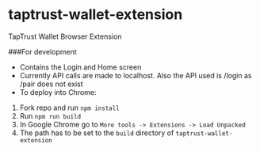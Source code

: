 # taptrust-wallet-extension
TapTrust Wallet Browser Extension 

###For development

* Contains the Login and Home screen
* Currently API calls are made to localhost. Also the API used is /login as /pair does not exist
* To deploy into Chrome:

1. Fork repo and run `npm install`
2. Run `npm run build`
3. In Google Chrome go to `More tools -> Extensions -> Load Unpacked`
4. The path has to be set to the `build` directory of `taptrust-wallet-extension`